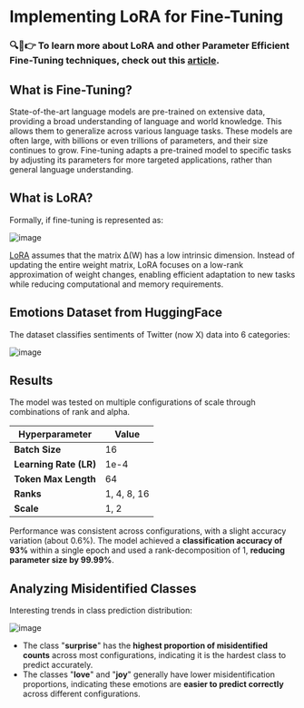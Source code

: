 # Implementing LoRA for Fine-Tuning

### 🔍📝👉 To learn more about LoRA and other Parameter Efficient Fine-Tuning techniques, check out this [article](https://medium.com/@h4hastak/implementing-lora-for-fine-tuning-50396a22d13c).


## **What is Fine-Tuning?**

State-of-the-art language models are pre-trained on extensive data, providing a broad understanding of language and world knowledge. This allows them to generalize across various language tasks. These models are often large, with billions or even trillions of parameters, and their size continues to grow. Fine-tuning adapts a pre-trained model to specific tasks by adjusting its parameters for more targeted applications, rather than general language understanding.


## **What is LoRA?**

Formally, if fine-tuning is represented as: 

![image](https://github.com/user-attachments/assets/514f5b40-c2bc-424c-8af3-b7c876c232dd)

[LoRA](https://arxiv.org/abs/2106.09685) assumes that the matrix Δ(W) has a low intrinsic dimension. Instead of updating the entire weight matrix, LoRA focuses on a low-rank approximation of weight changes, enabling efficient adaptation to new tasks while reducing computational and memory requirements.


## **Emotions Dataset from HuggingFace**

The dataset classifies sentiments of Twitter (now X) data into 6 categories:

![image](https://github.com/user-attachments/assets/e14d3ebd-264e-4014-a6a1-86f706e790be)


## **Results**

The model was tested on multiple configurations of scale through combinations of rank and alpha.

| Hyperparameter        | Value         |
|-----------------------|---------------|
| **Batch Size**        | 16            |
| **Learning Rate (LR)**| 1e-4          |
| **Token Max Length**  | 64            |
| **Ranks**             | 1, 4, 8, 16   |
| **Scale**             | 1, 2          |

Performance was consistent across configurations, with a slight accuracy variation (about 0.6%). The model achieved a **classification accuracy of 93%** within a single epoch and used a rank-decomposition of 1, **reducing parameter size by 99.99%**.


## **Analyzing Misidentified Classes**

Interesting trends in class prediction distribution:

![image](https://github.com/user-attachments/assets/75479356-ddec-4d08-b48a-a7c1e6224baa)

- The class "**surprise**" has the **highest proportion of misidentified counts** across most configurations, indicating it is the hardest class to predict accurately.
- The classes "**love**" and "**joy**" generally have lower misidentification proportions, indicating these emotions are **easier to predict correctly** across different configurations.


